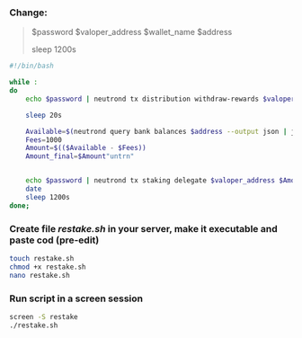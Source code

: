 ### Change:
> $password  $valoper_address  $wallet_name  $address
>
> sleep 1200s

```bash
#!/bin/bash

while :
do
	echo $password | neutrond tx distribution withdraw-rewards $valoper_address --from $wallet_name --commission --chain-id=quark-1 -y

	sleep 20s

	Available=$(neutrond query bank balances $address --output json | jq -r '.balances | map(select(.denom == "untrn")) | .[].amount' | tr -cd [:digit:])
	Fees=1000
	Amount=$(($Available - $Fees))
	Amount_final=$Amount"untrn"


	echo $password | neutrond tx staking delegate $valoper_address $Amount_final --from $wallet_name --chain-id=quark-1 -y
	date
	sleep 1200s
done;
```
### Create file *restake.sh* in your server, make it executable and paste cod (pre-edit)
```bash
touch restake.sh
chmod +x restake.sh
nano restake.sh
```
### Run script in a screen session
```bash
screen -S restake
./restake.sh
```
